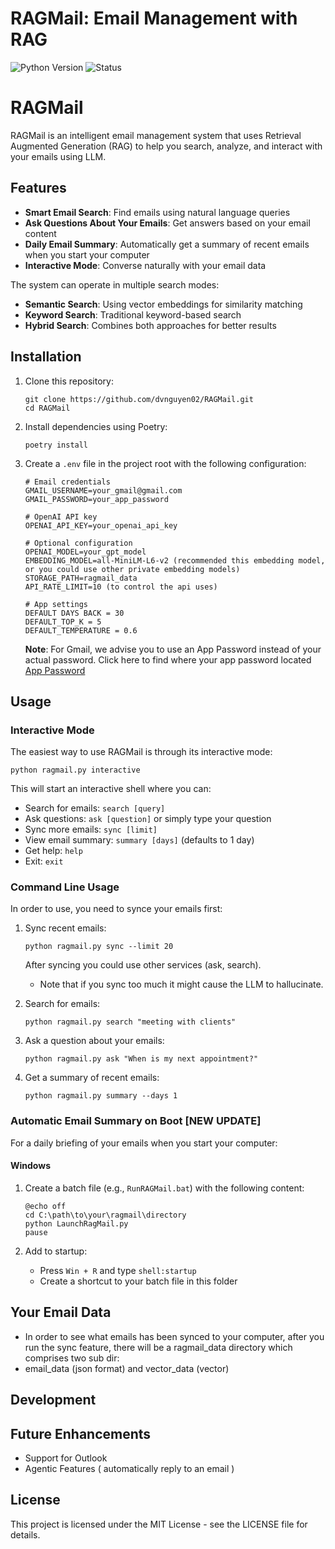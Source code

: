 # RAGMail: Email Management with RAG

![Python Version](https://img.shields.io/badge/python-3.12-blue)
![Status](https://img.shields.io/badge/status-development-orange)

# RAGMail

RAGMail is an intelligent email management system that uses Retrieval Augmented Generation (RAG) to help you search, analyze, and interact with your emails using LLM.

## Features

- **Smart Email Search**: Find emails using natural language queries
- **Ask Questions About Your Emails**: Get answers based on your email content
- **Daily Email Summary**: Automatically get a summary of recent emails when you start your computer
- **Interactive Mode**: Converse naturally with your email data

The system can operate in multiple search modes:
- **Semantic Search**: Using vector embeddings for similarity matching
- **Keyword Search**: Traditional keyword-based search
- **Hybrid Search**: Combines both approaches for better results

## Installation

1. Clone this repository:
   ```
   git clone https://github.com/dvnguyen02/RAGMail.git
   cd RAGMail
   ```

2. Install dependencies using Poetry:
   ```
   poetry install
   ```
   
3. Create a `.env` file in the project root with the following configuration:
   ```
   # Email credentials
   GMAIL_USERNAME=your_gmail@gmail.com
   GMAIL_PASSWORD=your_app_password

   # OpenAI API key
   OPENAI_API_KEY=your_openai_api_key
   
   # Optional configuration
   OPENAI_MODEL=your_gpt_model
   EMBEDDING_MODEL=all-MiniLM-L6-v2 (recommended this embedding model, or you could use other private embedding models)
   STORAGE_PATH=ragmail_data
   API_RATE_LIMIT=10 (to control the api uses)

   # App settings
   DEFAULT DAYS BACK = 30
   DEFAULT_TOP_K = 5
   DEFAULT_TEMPERATURE = 0.6
   ```

   **Note**: For Gmail, we advise you to use an App Password instead of your actual password. Click here to find where your app password located [App Password](https://support.google.com/accounts/answer/185833?hl=en) 

## Usage

### Interactive Mode

The easiest way to use RAGMail is through its interactive mode:

```
python ragmail.py interactive
```

This will start an interactive shell where you can:
- Search for emails: `search [query]`
- Ask questions: `ask [question]` or simply type your question
- Sync more emails: `sync [limit]`
- View email summary: `summary [days]` (defaults to 1 day)
- Get help: `help`
- Exit: `exit`

### Command Line Usage

In order to use, you need to synce your emails first: 

1. Sync recent emails:
   ```
   python ragmail.py sync --limit 20
   ```
   After syncing you could use other services (ask, search). 
   * Note that if you sync too much it might cause the LLM to hallucinate.

2. Search for emails:
   ```
   python ragmail.py search "meeting with clients"
   ```

3. Ask a question about your emails:
   ```
   python ragmail.py ask "When is my next appointment?"
   ```

4. Get a summary of recent emails:
   ```
   python ragmail.py summary --days 1
   ```

### Automatic Email Summary on Boot [NEW UPDATE]

For a daily briefing of your emails when you start your computer:

#### Windows

1. Create a batch file (e.g., `RunRAGMail.bat`) with the following content:
   ```batch
   @echo off
   cd C:\path\to\your\ragmail\directory
   python LaunchRagMail.py
   pause
   ```

2. Add to startup:
   - Press `Win + R` and type `shell:startup`
   - Create a shortcut to your batch file in this folder

## Your Email Data

- In order to see what emails has been synced to your computer, after you run the sync feature, there will be a ragmail_data directory which comprises two sub dir: 
- email_data (json format) and vector_data (vector)

## Development

## Future Enhancements

- Support for Outlook
- Agentic Features ( automatically reply to an email )

## License

This project is licensed under the MIT License - see the LICENSE file for details.

